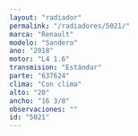 ```yaml
---
layout: "radiador"
permalink: "/radiadores/5021/"
marca: "Renault"
modelo: "Sandero"
ano: "2018"
motor: "L4 1.6"
transmision: "Estándar"
parte: "637624"
clima: "Con clima"
alto: "20"
ancho: "16 3/8"
observaciones: ""
id: "5021"
---
```


